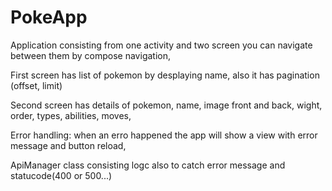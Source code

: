 # PokeApp

Application consisting from one activity and two screen you can navigate between them by compose navigation,

First screen has list of pokemon by desplaying name, also it has pagination (offset, limit)

Second screen has details of pokemon, name, image front and back, wight, order, types, abilities, moves,

Error handling: when an erro happened the app will show a view with error message and button reload, 

ApiManager class consisting logc also to catch error message and statucode(400 or 500...)
